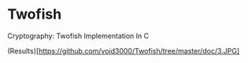 # Twofish
Cryptography: Twofish Implementation In C

(Results)[https://github.com/void3000/Twofish/tree/master/doc/3.JPG]
